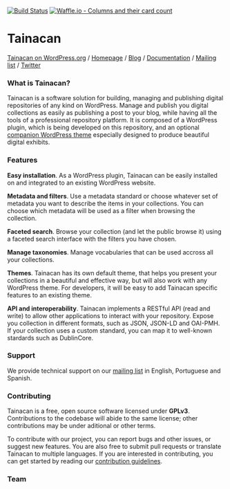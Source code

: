 [![Build Status](https://travis-ci.org/tainacan/tainacan.svg?branch=develop)](https://travis-ci.org/tainacan/tainacan) [![Waffle.io - Columns and their card count](https://badge.waffle.io/tainacan/tainacan.svg?columns=In%20Progress)](https://waffle.io/tainacan/tainacan) 

# Tainacan
[Tainacan on WordPress.org](https://wordpress.org/plugins/tainacan/) / [Homepage](http://tainacan.org) / [Blog](http://tainacan.org/blog/) / [Documentation](https://wiki.tainacan.org/) / [Mailing list](https://lists.riseup.net/www/info/tainacan) / [Twitter](https://twitter.com/tainacan_l3p)

### What is Tainacan?

Tainacan is a software solution for building, managing and publishing digital repositories of any kind on WordPress. Manage and publish you digital collections as easily as publishing a post to your blog, while having all the tools of a professional repository platform. It is composed of a WordPress plugin, which is being developed on this repository, and an optional [companion WordPress theme](https://github.com/tainacan/tainacan-theme) especially designed to produce beautiful digital exhibits.

### Features

**Easy installation**. As a WordPress plugin, Tainacan can be easily installed on and integrated to an existing WordPress website.

**Metadata and filters**. Use a metadata standard or choose whatever set of metadata you want to describe the items in your collections. You can choose which metadata will be used as a filter when browsing the collection.

**Faceted search**. Browse your collection (and let the public browse it) using a faceted search interface with the filters you have chosen.

**Manage taxonomies**. Manage vocabularies that can be used accross all your collections.

**Themes**. Tainacan has its own default theme, that helps you present your collections in a beautiful and effective way, but will also work with any WordPress theme. For developers, it will be easy to add Tainacan specific features to an existing theme.

**API and interoperability**. Tainacan implements a RESTful API (read and write) to allow other applications to interact with your repository. Expose you collection in different formats, such as JSON, JSON-LD and OAI-PMH. If your collection uses a custom standard, you can map it to well-known stardards such as DublinCore.

### Support

We provide technical support on our [mailing list](https://lists.riseup.net/www/info/tainacan) in English, Portuguese and Spanish.

### Contributing
Tainacan is a free, open source software licensed under **GPLv3**. Contributions to the codebase will abide to the same license; other contributions may be under aditional or other terms.

To contribute with our project, you can report bugs and other issues, or suggest new features. You are also free to submit pull requests or translate Tainacan to multiple languages. If you are interested in contributing, you can get started by reading our [contribution guidelines](docs/CONTRIBUTING.md).

### Team

